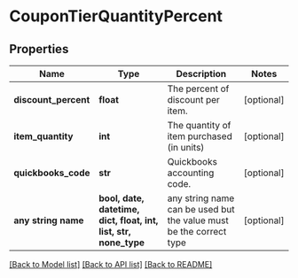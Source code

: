 # CouponTierQuantityPercent


## Properties
Name | Type | Description | Notes
------------ | ------------- | ------------- | -------------
**discount_percent** | **float** | The percent of discount per item. | [optional] 
**item_quantity** | **int** | The quantity of item purchased (in units) | [optional] 
**quickbooks_code** | **str** | Quickbooks accounting code. | [optional] 
**any string name** | **bool, date, datetime, dict, float, int, list, str, none_type** | any string name can be used but the value must be the correct type | [optional]

[[Back to Model list]](../README.md#documentation-for-models) [[Back to API list]](../README.md#documentation-for-api-endpoints) [[Back to README]](../README.md)



